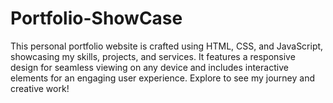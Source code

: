 # Portfolio-ShowCase
This personal portfolio website is crafted using HTML, CSS, and JavaScript, showcasing my skills, projects, and services. It features a responsive design for seamless viewing on any device and includes interactive elements for an engaging user experience. Explore to see my journey and creative work!
